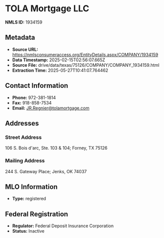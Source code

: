 # TOLA Mortgage LLC

**NMLS ID:** 1934159

## Metadata
- **Source URL:** https://nmlsconsumeraccess.org/EntityDetails.aspx/COMPANY/1934159
- **Data Timestamp:** 2025-02-15T02:56:07.665Z
- **Source File:** drive/data/texas/75126/COMPANY/COMPANY_1934159.html
- **Extraction Time:** 2025-05-27T10:41:07.764462

## Contact Information
- **Phone:** 972-381-1814
- **Fax:** 918-858-7534
- **Email:** JR.Regnier@tolamortgage.com

## Addresses
### Street Address
106 S. Bois d'arc, Ste. 103 & 104; Forney, TX 75126

### Mailing Address
244 S. Gateway Place; Jenks, OK 74037

## MLO Information
- **Type:** registered

## Federal Registration
- **Regulator:** Federal Deposit Insurance Corporation
- **Status:** Inactive
